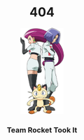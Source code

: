 
<center> <h1>404</h1> </center>
<center> <img src="_media/teamrocket.png" alt="logo" width="20%"> </center>
<center> <h3>Team Rocket Took It</h3> </center>